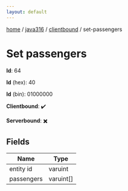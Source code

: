 ```yaml
---
layout: default
---
```


[home](/)  /  [java316](/protocol/java316)  /  [clientbound](/protocol/java316/clientbound)  /  set-passengers

# Set passengers

**Id**: 64

**Id** (hex): 40

**Id** (bin): 01000000

**Clientbound**: ✔️

**Serverbound**: ✖️

## Fields

Name | Type
---|---
entity id | varuint
passengers | varuint[]
